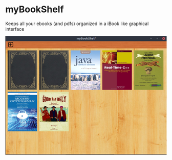 # myBookShelf
Keeps all your ebooks (and pdfs) organized in a iBook like graphical interface

![Screenshot](/screenshot/mybookshelf_screenshot1.png?raw=true "GTK Screenshot")

